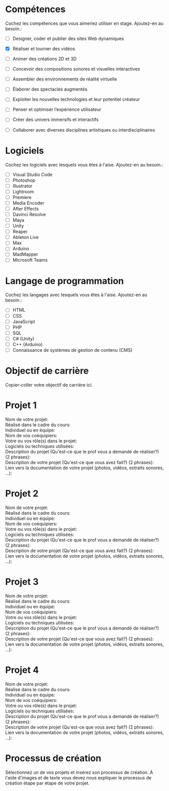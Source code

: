 # Compétences
Cochez les compétences que vous aimeriez utiliser en stage. Ajoutez-en au besoin.:     
- [ ] Designer, coder et publier des sites Web dynamiques    
- [x] Réaliser et tourner des vidéos    
- [ ] Animer des créations 2D et 3D    
- [ ] Concevoir des compositions sonores et visuelles interactives    
- [ ] Assembler des environnements de réalité virtuelle    
- [ ] Élaborer des spectacles augmentés    
- [ ] Exploiter les nouvelles technologies et leur potentiel créateur    
- [ ] Penser et optimiser l’expérience utilisateur    
- [ ] Créer des univers immersifs et interactifs    
- [ ] Collaborer avec diverses disciplines artistiques ou interdisciplinaires    


# Logiciels 
Cochez les logiciels avec lesquels vous êtes à l'aise. Ajoutez-en au besoin.:     
- [ ] Visual Studio Code
- [ ] Photoshop
- [ ] Illustrator
- [ ] Lightroom
- [ ] Premiere
- [ ] Media Encoder
- [ ] After Effects
- [ ] Davinci Resolve
- [ ] Maya
- [ ] Unity
- [ ] Reaper
- [ ] Ableton Live
- [ ] Max
- [ ] Arduino
- [ ] MadMapper
- [ ] Microsoft Teams

# Langage de programmation
Cochez les langages avec lesquels vous êtes à l'aise. Ajoutez-en au besoin.:    
- [ ] HTML
- [ ] CSS
- [ ] JavaScript
- [ ] PHP
- [ ] SQL
- [ ] C# (Unity)
- [ ] C++ (Arduino)
- [ ] Connaissance de systèmes de gestion de contenu (CMS)

# Objectif de carrière
Copier-coller votre objectif de carrière ici. 

# Projet 1 
Nom de votre projet:     
Réalisé dans le cadre du cours:     
Individuel ou en équipe:    
Nom de vos coéquipiers:     
Votre ou vos rôle(s) dans le projet:     
Logiciels ou techniques utilisées:     
Description du projet (Qu'est-ce que le prof vous a demandé de réaliser?) (2 phrases):     
Description de votre projet (Qu'est-ce que vous avez fait?) (2 phrases):     
Lien vers la documentation de votre projet (photos, vidéos, extraits sonores, ...):     

# Projet 2 
Nom de votre projet:     
Réalisé dans le cadre du cours:     
Individuel ou en équipe:    
Nom de vos coéquipiers:     
Votre ou vos rôle(s) dans le projet:     
Logiciels ou techniques utilisées:     
Description du projet (Qu'est-ce que le prof vous a demandé de réaliser?) (2 phrases):     
Description de votre projet (Qu'est-ce que vous avez fait?) (2 phrases):     
Lien vers la documentation de votre projet (photos, vidéos, extraits sonores, ...):     



# Projet 3 
Nom de votre projet:     
Réalisé dans le cadre du cours:     
Individuel ou en équipe:    
Nom de vos coéquipiers:     
Votre ou vos rôle(s) dans le projet:     
Logiciels ou techniques utilisées:     
Description du projet (Qu'est-ce que le prof vous a demandé de réaliser?) (2 phrases):     
Description de votre projet (Qu'est-ce que vous avez fait?) (2 phrases):     
Lien vers la documentation de votre projet (photos, vidéos, extraits sonores, ...):     


# Projet 4
Nom de votre projet:     
Réalisé dans le cadre du cours:     
Individuel ou en équipe:    
Nom de vos coéquipiers:     
Votre ou vos rôle(s) dans le projet:     
Logiciels ou techniques utilisées:     
Description du projet (Qu'est-ce que le prof vous a demandé de réaliser?) (2 phrases):     
Description de votre projet (Qu'est-ce que vous avez fait?) (2 phrases):     
Lien vers la documentation de votre projet (photos, vidéos, extraits sonores, ...):     

# Processus de création
Sélectionnez un de vos projets et insérez son processus de création. À l'aide d'images et de texte vous devez nous expliquer le processus de création étape par étape de votre projet. 



